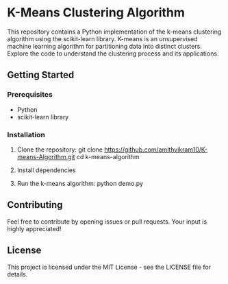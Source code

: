 # K-Means Clustering Algorithm
This repository contains a Python implementation of the k-means clustering algorithm using the scikit-learn library. 
K-means is an unsupervised machine learning algorithm for partitioning data into distinct clusters. 
Explore the code to understand the clustering process and its applications.

## Getting Started

### Prerequisites
- Python
- scikit-learn library

### Installation

1. Clone the repository: 
git clone https://github.com/amithvikram10/K-means-Algorithm.git
cd k-means-algorithm

2. Install dependencies

3. Run the k-means algorithm: python demo.py
  
## Contributing
Feel free to contribute by opening issues or pull requests. Your input is highly appreciated!

## License
This project is licensed under the MIT License - see the LICENSE file for details.
